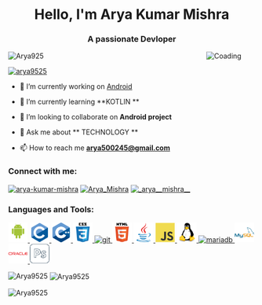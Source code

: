 
<h1 align="center">Hello, I'm Arya Kumar Mishra</h1>
<h3 align="center">A passionate Devloper</h3>
<img align="right"  alt="Coading" width="100" src="https://i.pinimg.com/736x/a6/0e/06/a60e06ec8d6d558f4c3fd57d06227425.jpg">

<p align="left"> <img src="https://komarev.com/ghpvc/?username=Arya9525&label=Profile%20views&color=0e75b6&style=flat" alt="Arya925" /> </p>

<p align="left"> <a href="https://github.com/ryo-ma/github-profile-trophy"><img src="https://github-profile-trophy.vercel.app/?username=arya9525" alt="arya9525" /></a> </p>

- 🔭 I’m currently working on [Android](KOTLIN,JAVA)

- 🌱 I’m currently learning **KOTLIN **

- 👯 I’m looking to collaborate on **Android project**

- 💬 Ask me about ** TECHNOLOGY **

- 📫 How to reach me **arya500245@gmail.com**

<h3 align="left">Connect with me:</h3>
<p align="left">

<a href="https://www.linkedin.com/in/arya-kumar-mishra-2a64421a1?utm_source=share&utm_campaign=share_via&utm_content=profile&utm_medium=android_app" target="blank"><img align="center" src="https://raw.githubusercontent.com/rahuldkjain/github-profile-readme-generator/master/src/images/icons/Social/linked-in-alt.svg" alt="arya-kumar-mishra" height="30" width="40" /></a>
<a href="https://www.facebook.com/profile.php?id=100006295218217&mibextid=rS40aB7S9Ucbxw6v a"><img align="center" src="https://raw.githubusercontent.com/rahuldkjain/github-profile-readme-generator/master/src/images/icons/Social/facebook.svg" alt="Arya_Mishra" height="30" width="40" /></a>
<a href="https://instagram.com/_arya__mishra__
" target="blank"><img align="center" src="https://raw.githubusercontent.com/rahuldkjain/github-profile-readme-generator/master/src/images/icons/Social/instagram.svg" alt="_arya__mishra__
" height="30" width="40" /></a>
</p>

<h3 align="left">Languages and Tools:</h3>
<p align="left"> <a href="https://developer.android.com" target="_blank" rel="noreferrer"> <img src="https://raw.githubusercontent.com/devicons/devicon/master/icons/android/android-original-wordmark.svg" alt="android" width="40" height="40"/> </a> <a href="https://www.cprogramming.com/" target="_blank" rel="noreferrer"> <img src="https://raw.githubusercontent.com/devicons/devicon/master/icons/c/c-original.svg" alt="c" width="40" height="40"/> </a> <a href="https://www.w3schools.com/cpp/" target="_blank" rel="noreferrer"> <img src="https://raw.githubusercontent.com/devicons/devicon/master/icons/cplusplus/cplusplus-original.svg" alt="cplusplus" width="40" height="40"/> </a> <a href="https://www.w3schools.com/css/" target="_blank" rel="noreferrer"> <img src="https://raw.githubusercontent.com/devicons/devicon/master/icons/css3/css3-original-wordmark.svg" alt="css3" width="40" height="40"/> </a> <a href="https://git-scm.com/" target="_blank" rel="noreferrer"> <img src="https://www.vectorlogo.zone/logos/git-scm/git-scm-icon.svg" alt="git" width="40" height="40"/> </a> <a href="https://www.w3.org/html/" target="_blank" rel="noreferrer"> <img src="https://raw.githubusercontent.com/devicons/devicon/master/icons/html5/html5-original-wordmark.svg" alt="html5" width="40" height="40"/> </a> <a href="https://www.java.com" target="_blank" rel="noreferrer"> <img src="https://raw.githubusercontent.com/devicons/devicon/master/icons/java/java-original.svg" alt="java" width="40" height="40"/> </a> <a href="https://developer.mozilla.org/en-US/docs/Web/JavaScript" target="_blank" rel="noreferrer"> <img src="https://raw.githubusercontent.com/devicons/devicon/master/icons/javascript/javascript-original.svg" alt="javascript" width="40" height="40"/> </a> <a href="https://www.linux.org/" target="_blank" rel="noreferrer"> <img src="https://raw.githubusercontent.com/devicons/devicon/master/icons/linux/linux-original.svg" alt="linux" width="40" height="40"/> </a> <a href="https://mariadb.org/" target="_blank" rel="noreferrer"> <img src="https://www.vectorlogo.zone/logos/mariadb/mariadb-icon.svg" alt="mariadb" width="40" height="40"/> </a> <a href="https://www.mysql.com/" target="_blank" rel="noreferrer"> <img src="https://raw.githubusercontent.com/devicons/devicon/master/icons/mysql/mysql-original-wordmark.svg" alt="mysql" width="40" height="40"/> </a> <a href="https://www.oracle.com/" target="_blank" rel="noreferrer"> <img src="https://raw.githubusercontent.com/devicons/devicon/master/icons/oracle/oracle-original.svg" alt="oracle" width="40" height="40"/> </a> <a href="https://www.photoshop.com/en" target="_blank" rel="noreferrer"> <img src="https://raw.githubusercontent.com/devicons/devicon/master/icons/photoshop/photoshop-line.svg" alt="photoshop" width="40" height="40"/> </a> </p>

<p><img align="left" src="https://github-readme-stats.vercel.app/api/top-langs?username=Arya9525&show_icons=true&locale=en&layout=compact" alt="Arya9525" /></p>

<p>&nbsp;<img align="center" src="https://github-readme-stats.vercel.app/api?username=Arya9525&show_icons=true&locale=en" alt="Arya9525" /></p>

<p><img align="center" src="https://github-readme-streak-stats.herokuapp.com/?user=Arya9525&" alt="Arya9525" /></p>

